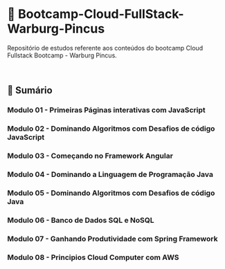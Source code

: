 # 📌 **Bootcamp-Cloud-FullStack-Warburg-Pincus**
Repositório de estudos referente aos conteúdos do bootcamp Cloud Fullstack Bootcamp - Warburg Pincus.

<br>

## 📝 Sumário

### **Modulo 01** - Primeiras Páginas interativas com JavaScript

### **Modulo 02** - Dominando Algoritmos com Desafios de código JavaScript
### **Modulo 03** - Começando no Framework Angular

### **Modulo 04** - Dominando a Linguagem de Programação Java

### **Modulo 05** - Dominando Algoritmos com Desafios de código Java

### **Modulo 06** - Banco de Dados SQL e NoSQL
### **Modulo 07** - Ganhando Produtividade com Spring Framework

### **Modulo 08** - Principios Cloud Computer com AWS